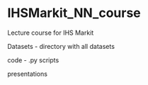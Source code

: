 # IHSMarkit_NN_course
Lecture course for IHS Markit

Datasets - directory with all datasets

code - .py scripts

presentations
